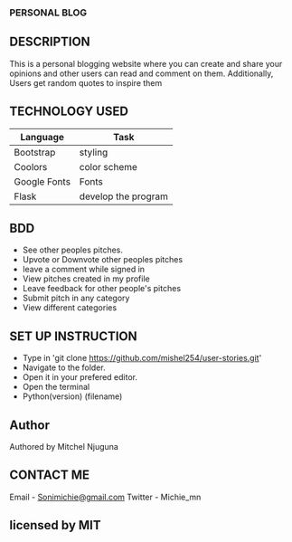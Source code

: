 ### PERSONAL BLOG

##  DESCRIPTION
  This is a personal blogging website where you can create and share your opinions and other users can read and comment on them. Additionally, Users get  random quotes to inspire them

## TECHNOLOGY USED
Language | Task
------|------
Bootstrap | styling
Coolors | color scheme
Google Fonts | Fonts
Flask| develop the program


## BDD
- See other peoples pitches.
- Upvote or Downvote  other peoples pitches
- leave a comment while signed in
- View pitches created in my profile
- Leave feedback for other people's pitches
- Submit pitch in any category
- View different categories
## SET UP INSTRUCTION
+ Type in 'git clone  https://github.com/mishel254/user-stories.git'
+ Navigate to the folder.
+ Open it in your prefered editor.
+ Open  the terminal 
+ Python(version) (filename)



## Author
Authored by Mitchel Njuguna 

## CONTACT ME
Email - Sonimichie@gmail.com
Twitter - Michie_mn 


## licensed by MIT